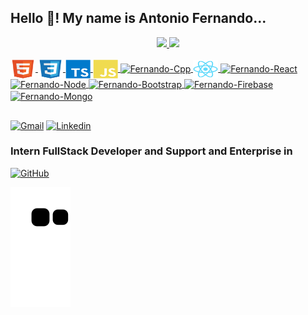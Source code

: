 ## Hello 👋! My name is Antonio Fernando...


<div align="center">
  <a href="https://github.com/antoniofernandodearujo">
  <img height="180em" src="https://github-readme-stats.vercel.app/api?username=antoniofernandodearujo&show_icons=true&theme=dracula&include_all_commits=true&count_private=true"/>
  <img height="180em" src="https://github-readme-stats.vercel.app/api/top-langs/?username=antoniofernandodearujo&layout=compact&langs_count=6&theme=dracula"/>
</div>
<div style="display: inline_block"><br>
  <img align="center" alt="Fernando-HTML" height="30" width="40" src="https://raw.githubusercontent.com/devicons/devicon/master/icons/html5/html5-original.svg">
  <img align="center" alt="Fernando-CSS" height="30" width="40" src="https://raw.githubusercontent.com/devicons/devicon/master/icons/css3/css3-original.svg">
  <img align="center" alt="Fernando-Ts" height="30" width="40" src="https://raw.githubusercontent.com/devicons/devicon/master/icons/typescript/typescript-plain.svg"/>
  <img align="center" alt="Fernando-Js" height="30" width="40" src="https://raw.githubusercontent.com/devicons/devicon/master/icons/javascript/javascript-plain.svg"/>
  <img align="center" alt="Fernando-Cpp" height="30" width"40" src="https://cdn.jsdelivr.net/gh/devicons/devicon/icons/cplusplus/cplusplus-original.svg" />
  <img align="center" alt="Fernando-NextJs" height="30" width="40" src="https://raw.githubusercontent.com/devicons/devicon/master/icons/react/react-original.svg"/>
<img align="center" alt="Fernando-React" height="30" width="40" src="https://cdn.jsdelivr.net/gh/devicons/devicon/icons/nextjs/nextjs-original.svg" />
  <img align="center" alt="Fernando-Node" height="30" width="40" src="https://cdn.jsdelivr.net/gh/devicons/devicon/icons/nodejs/nodejs-original.svg" />
  <img align="center" alt="Fernando-Bootstrap" height="30" width="40" src="https://cdn.jsdelivr.net/gh/devicons/devicon/icons/bootstrap/bootstrap-original.svg" />
  <img align="center" alt="Fernando-Firebase" height="30" width="40" src="https://cdn.jsdelivr.net/gh/devicons/devicon/icons/firebase/firebase-plain-wordmark.svg" />
  <img align="center" alt="Fernando-Mongo" height="30" width="40" src="https://cdn.jsdelivr.net/gh/devicons/devicon/icons/mongodb/mongodb-original-wordmark.svg" />          
</div>
  
  ##
 
<div> 

[![Gmail](https://img.shields.io/badge/Gmail-darkred?style=for-the-badge&logo=gmail&logoColor=white)](mailto:afas@academico.ufpb.br)
[![Linkedin](https://img.shields.io/badge/Linkedin-darkblue?style=for-the-badge&logo=linkedin&logoColor=white)](https://www.linkedin.com/in/antonio-fernando-8a2385235/)
  

  ### Intern FullStack Developer and Support and Enterprise in
  
[![GitHub](https://img.shields.io/badge/GitHub-black?style=for-the-badge&logo=github&logoColor=white)](https://github.com/epcgerenciati)
  
  ![Snake animation](https://github.com/antoniofernandodearujo/antoniofernandodearujo/blob/output/github-contribution-grid-snake.svg)

  
 
</div>
